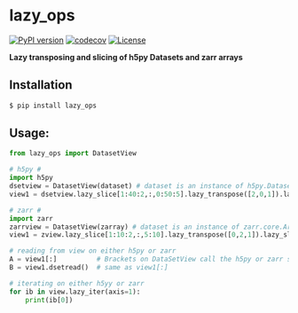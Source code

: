# lazy_ops
[![PyPI version](https://badge.fury.io/py/nwbwidgets.svg)](https://badge.fury.io/py/nwbwidgets)
[![codecov](https://codecov.io/gh/catalystneuro/lazy_ops/branch/master/graph/badge.svg)](https://codecov.io/gh/catalystneuro/lazy_ops)
[![License](https://img.shields.io/badge/License-BSD%203--Clause-blue.svg)](https://opensource.org/licenses/BSD-3-Clause)

<strong>Lazy transposing and slicing of h5py Datasets and zarr arrays</strong>

## Installation

```bash
$ pip install lazy_ops
```

## Usage:

```python
from lazy_ops import DatasetView

# h5py #
import h5py
dsetview = DatasetView(dataset) # dataset is an instance of h5py.Dataset
view1 = dsetview.lazy_slice[1:40:2,:,0:50:5].lazy_transpose([2,0,1]).lazy_slice[8,5:10]

# zarr #
import zarr
zarrview = DatasetView(zarray) # dataset is an instance of zarr.core.Array
view1 = zview.lazy_slice[1:10:2,:,5:10].lazy_transpose([0,2,1]).lazy_slice[0:3,1:4]

# reading from view on either h5py or zarr
A = view1[:]          # Brackets on DataSetView call the h5py or zarr slicing method, returning the data
B = view1.dsetread()  # same as view1[:]

# iterating on either h5yy or zarr
for ib in view.lazy_iter(axis=1):
    print(ib[0])

```
